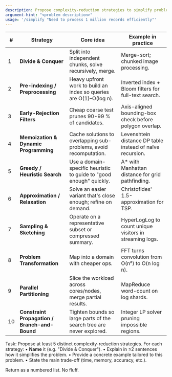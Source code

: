 ```yaml
---
description: Propose complexity-reduction strategies to simplify problems using proven algorithmic patterns.
argument-hint: "<problem description>"
usage: '/simplify "Need to process 1 million records efficiently"'
---
```


| #   | Strategy                                      | Core idea                                                            | Example in practice                                       |
| --- | --------------------------------------------- | -------------------------------------------------------------------- | --------------------------------------------------------- |
| 1   | **Divide & Conquer**                          | Split into independent chunks, solve recursively, merge.             | Merge-sort; chunked image processing.                     |
| 2   | **Pre-indexing / Preprocessing**              | Heavy upfront work to build an index so queries are O(1)–O(log n).   | Inverted index + Bloom filters for full-text search.      |
| 3   | **Early-Rejection Filters**                   | Cheap coarse test prunes 90-99 % of candidates.                      | Axis-aligned bounding-box check before polygon overlap.   |
| 4   | **Memoization & Dynamic Programming**         | Cache solutions to overlapping sub-problems, avoid recomputation.    | Levenshtein distance DP table instead of naïve recursion. |
| 5   | **Greedy / Heuristic Search**                 | Use a domain-specific heuristic to guide to "good enough" quickly.   | A\* with Manhattan distance for grid pathfinding.         |
| 6   | **Approximation / Relaxation**                | Solve an easier variant that's close enough; refine on demand.       | Christofides' 1.5-approximation for TSP.                  |
| 7   | **Sampling & Sketching**                      | Operate on a representative subset or compressed summary.            | HyperLogLog to count unique visitors in streaming logs.   |
| 8   | **Problem Transformation**                    | Map into a domain with cheaper ops.                                  | FFT turns convolution from O(n²) to O(n log n).           |
| 9   | **Parallel Partitioning**                     | Slice the workload across cores/nodes, merge partial results.        | MapReduce word-count on log shards.                       |
| 10  | **Constraint Propagation / Branch-and-Bound** | Tighten bounds so large parts of the search tree are never explored. | Integer LP solver pruning impossible regions.             |

Task: Propose at least 5 distinct complexity-reduction strategies.
For each strategy:
• **Name** it (e.g. "Divide & Conquer").
• Explain in ≤2 sentences how it simplifies the problem.
• Provide a concrete example tailored to this problem.
• State the main trade-off (time, memory, accuracy, etc.).

Return as a numbered list. No fluff.
